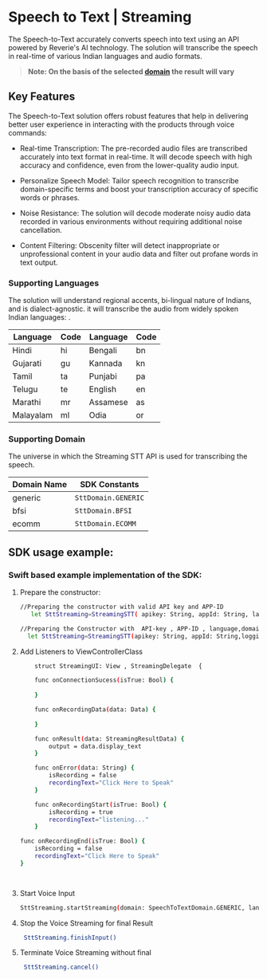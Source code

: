 # Speech to Text | Streaming
The Speech-to-Text accurately converts speech into text using an API powered by Reverie's AI technology. The solution will transcribe the speech in real-time of various Indian languages and audio formats.
> **Note: On the basis of the selected [domain](#supporting-domain) the result will vary**
## Key Features
The Speech-to-Text solution offers robust features that help in delivering better user experience in interacting with the products through voice commands:

- Real-time Transcription:
The pre-recorded audio files are transcribed accurately into text format in real-time. It will decode speech with high accuracy and confidence, even from the lower-quality audio input.

- Personalize Speech Model:
Tailor speech recognition to transcribe domain-specific terms and boost your transcription accuracy of specific words or phrases.

- Noise Resistance:
The solution will decode moderate noisy audio data recorded in various environments without requiring additional noise cancellation.

- Content Filtering:
Obscenity filter will detect inappropriate or unprofessional content in your audio data and filter out profane words in text output.

###  Supporting Languages

The solution will understand regional accents, bi-lingual nature of Indians, and is dialect-agnostic. it will transcribe the audio from widely spoken Indian languages:
.


| Language  | Code | Language | Code |
|-----------|------|----------|------|
| Hindi     | hi   | Bengali  | bn   |
| Gujarati  | gu   | Kannada  | kn   |
| Tamil     | ta   | Punjabi  | pa   |
| Telugu    | te   | English  | en   |
| Marathi   | mr   | Assamese | as   |
| Malayalam | ml   | Odia     | or   |

### Supporting Domain
The universe in which the Streaming STT API is used for transcribing the speech. 

| Domain Name | SDK Constants       |
|-------------|---------------------|
| generic     | `SttDomain.GENERIC` |
| bfsi        | `SttDomain.BFSI`    |
| ecomm       | `SttDomain.ECOMM`   |


## SDK usage example:

                                                                  
### Swift based example implementation of the SDK:
 1. Prepare the constructor:

     ```sh
    //Preparing the constructor with valid API key and APP-ID
        let SttStreaming=StreamingSTT( apikey: String, appId: String, lang:String,domain: String,logging:String)
    ```
    ```sh
    //Preparing the Constructor with  API-key , APP-ID , language,domain and logging
      let SttStreaming=StreamingSTT(apikey: String, appId: String,logging: Logging.TRUE)
    ```
 2. Add Listeners to ViewControllerClass
    
    ```sh
        struct StreamingUI: View , StreamingDelegate  {
    
        func onConnectionSucess(isTrue: Bool) {
        
        }
    
        func onRecordingData(data: Data) {
        
        }
    
        func onResult(data: StreamingResultData) {
            output = data.display_text
        }
    
        func onError(data: String) {
            isRecording = false
            recordingText="Click Here to Speak"
        }
    
        func onRecordingStart(isTrue: Bool) {
            isRecording = true
            recordingText="listening..."
        }
    
    func onRecordingEnd(isTrue: Bool) {
        isRecording = false
        recordingText="Click Here to Speak"
    }
    
   
    ```

3. Start Voice Input
    ```sh
    SttStreaming.startStreaming(domain: SpeechToTextDomain.GENERIC, lang: sourceLanguage, logging: Logging.TRUE)    ```
   
4. Stop the Voice Streaming for final Result
    ```sh
     SttStreaming.finishInput()
    ```
5. Terminate Voice Streaming without final
    ```sh
     SttStreaming.cancel()
     
    ```


